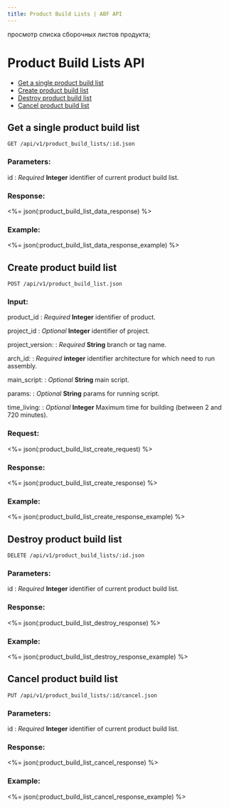 ```yaml
---
title: Product Build Lists | ABF API
---
```


просмотр списка сборочных листов продукта;

# Product Build Lists API

* <a href="#get-a-single-product-build-list">Get a single product build list</a>
* <a href="#create-product-build-list">Create product build list</a>
* <a href="#destroy-product-build-list">Destroy product build list</a>
* <a href="#cancel-product-build-list">Cancel product build list</a>

## Get a single product build list

    GET /api/v1/product_build_lists/:id.json

### Parameters:

id
: _Required_ **Integer** identifier of current product build list.

### Response:

<%= json(:product_build_list_data_response) %>

### Example:

<%= json(:product_build_list_data_response_example) %>

## Create product build list

    POST /api/v1/product_build_list.json

### Input:

product_id
: _Required_ **Integer** identifier of product.

project_id
: _Optional_ **Integer** identifier of project.

project_version:
: _Required_ **String** branch or tag name.

arch_id:
: _Required_ **integer** identifier architecture for which need to run assembly.

main_script:
: _Optional_ **String** main script.

params:
: _Optional_ **String** params for running script.

time_living:
: _Optional_ **Integer** Maximum time for building (between 2 and 720 minutes).

### Request:

<%= json(:product_build_list_create_request) %>

### Response:

<%= json(:product_build_list_create_response) %>

### Example:

<%= json(:product_build_list_create_response_example) %>

## Destroy product build list

    DELETE /api/v1/product_build_lists/:id.json

### Parameters:

id
: _Required_ **Integer** identifier of current product build list.

### Response:

<%= json(:product_build_list_destroy_response) %>

### Example:

<%= json(:product_build_list_destroy_response_example) %>

## Cancel product build list

    PUT /api/v1/product_build_lists/:id/cancel.json

### Parameters:

id
: _Required_ **Integer** identifier of current product build list.

### Response:

<%= json(:product_build_list_cancel_response) %>

### Example:

<%= json(:product_build_list_cancel_response_example) %>
